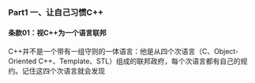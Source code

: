 ### Part1 一、让自己习惯C++

#### 条款01：视C++为一个语言联邦

C++并不是一个带有一组守则的一体语言：他是从四个次语言（C、Object-Oriented C++、Template、STL）组成的联邦政府，每个次语言都有自己的规约。记住这四个次语言就会发现

